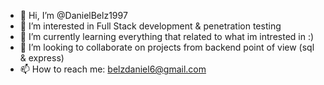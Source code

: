 - 👋 Hi, I’m @DanielBelz1997
- 👀 I’m interested in Full Stack development & penetration testing
- 🌱 I’m currently learning everything that related to what im intrested in :)
- 💞️ I’m looking to collaborate on projects from backend point of view (sql & express)
- 📫 How to reach me: belzdaniel6@gmail.com

